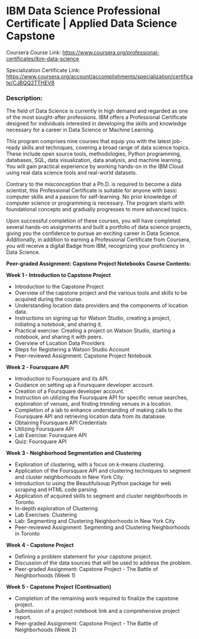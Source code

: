 # IBM Data Science Professional Certificate | Applied Data Science Capstone

Coursera Course Link: https://www.coursera.org/professional-certificates/ibm-data-science

Specialization Certificate Link: https://www.coursera.org/account/accomplishments/specialization/certificate/CJBQQ2TTHEV8

### Description:
The field of Data Science is currently in high demand and regarded as one of the most sought-after professions. IBM offers a Professional Certificate designed for individuals interested in developing the skills and knowledge necessary for a career in Data Science or Machine Learning.

This program comprises nine courses that equip you with the latest job-ready skills and techniques, covering a broad range of data science topics. These include open source tools, methodologies, Python programming, databases, SQL, data visualization, data analysis, and machine learning. You will gain practical experience by working hands-on in the IBM Cloud using real data science tools and real-world datasets.

Contrary to the misconception that a Ph.D. is required to become a data scientist, this Professional Certificate is suitable for anyone with basic computer skills and a passion for self-learning. No prior knowledge of computer science or programming is necessary. The program starts with foundational concepts and gradually progresses to more advanced topics.

Upon successful completion of these courses, you will have completed several hands-on assignments and built a portfolio of data science projects, giving you the confidence to pursue an exciting career in Data Science. Additionally, in addition to earning a Professional Certificate from Coursera, you will receive a digital Badge from IBM, recognizing your proficiency in Data Science.

**Peer-graded Assignment: Capstone Project Notebooks**
**Course Contents:**

**Week 1 - Introduction to Capstone Project**

- Introduction to the Capstone Project
- Overview of the capstone project and the various tools and skills to be acquired during the course.
- Understanding location data providers and the components of location data.
- Instructions on signing up for Watson Studio, creating a project, initiating a notebook, and sharing it.
- Practical exercise: Creating a project on Watson Studio, starting a notebook, and sharing it with peers.
- Overview of Location Data Providers
- Steps for Registering a Watson Studio Account
- Peer-reviewed Assignment: Capstone Project Notebook

**Week 2 - Foursquare API**

- Introduction to Foursquare and its API.
- Guidance on setting up a Foursquare developer account.
- Creation of a Foursquare developer account.
- Instruction on utilizing the Foursquare API for specific venue searches, exploration of venues, and finding trending venues in a location.
- Completion of a lab to enhance understanding of making calls to the Foursquare API and retrieving location data from its database.
- Obtaining Foursquare API Credentials
- Utilizing Foursquare API
- Lab Exercise: Foursquare API
- Quiz: Foursquare API

**Week 3 - Neighborhood Segmentation and Clustering**

- Exploration of clustering, with a focus on k-means clustering.
- Application of the Foursquare API and clustering techniques to segment and cluster neighborhoods in New York City.
- Introduction to using the Beautifulsoup Python package for web scraping and HTML code parsing.
- Application of acquired skills to segment and cluster neighborhoods in Toronto.
- In-depth exploration of Clustering
- Lab Exercises: Clustering
- Lab: Segmenting and Clustering Neighborhoods in New York City
- Peer-reviewed Assignment: Segmenting and Clustering Neighborhoods in Toronto

**Week 4 - Capstone Project**

- Defining a problem statement for your capstone project.
- Discussion of the data sources that will be used to address the problem.
- Peer-graded Assignment: Capstone Project - The Battle of Neighborhoods (Week 1)

**Week 5 - Capstone Project (Continuation)**

- Completion of the remaining work required to finalize the capstone project.
- Submission of a project notebook link and a comprehensive project report.
- Peer-graded Assignment: Capstone Project - The Battle of Neighborhoods (Week 2)
